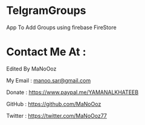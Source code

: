 # TelgramGroups
App To Add Groups using firebase FireStore
# Contact Me At : 

Edited  By MaNoOoz

My Email : manoo.sar@gmail.com

Donate : https://www.paypal.me/YAMANALKHATEEB

GitHub :  https://github.com/MaNoOoz

Twitter : https://twitter.com/MaNoOoz77 
